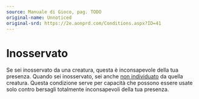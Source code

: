 ```yaml
---
source: Manuale di Gioco, pag. TODO
original-name: Unnoticed
original-srd: https://2e.aonprd.com/Conditions.aspx?ID=41
---
```


# Inosservato

Se sei inosservato da una creatura, questa è inconsapevole della tua presenza.
Quando sei inosservato, sei anche [non individuato](/condizioni/non-individuato)
da quella creatura. Questa condizione serve per capacità che possono essere
usate solo contro bersagli totalmente inconsapevoli della tua presenza.
